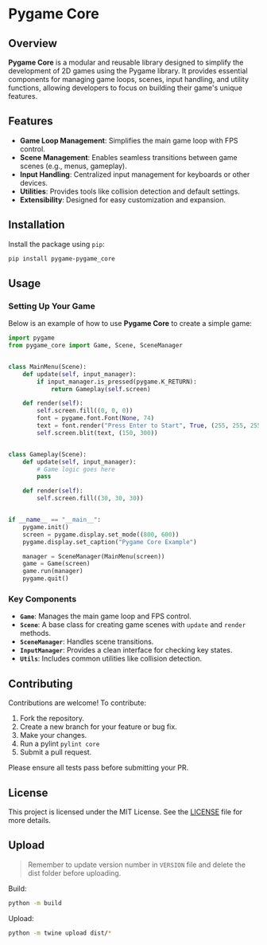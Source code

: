 # Pygame Core

## Overview

**Pygame Core** is a modular and reusable library designed to simplify the development of 2D games using the Pygame library. It provides essential components for managing game loops, scenes, input handling, and utility functions, allowing developers to focus on building their game's unique features.

## Features

- **Game Loop Management**: Simplifies the main game loop with FPS control.
- **Scene Management**: Enables seamless transitions between game scenes (e.g., menus, gameplay).
- **Input Handling**: Centralized input management for keyboards or other devices.
- **Utilities**: Provides tools like collision detection and default settings.
- **Extensibility**: Designed for easy customization and expansion.

## Installation

Install the package using `pip`:

```bash
pip install pygame-pygame_core
```

## Usage

### Setting Up Your Game

Below is an example of how to use **Pygame Core** to create a simple game:

```python
import pygame
from pygame_core import Game, Scene, SceneManager


class MainMenu(Scene):
    def update(self, input_manager):
        if input_manager.is_pressed(pygame.K_RETURN):
            return Gameplay(self.screen)

    def render(self):
        self.screen.fill((0, 0, 0))
        font = pygame.font.Font(None, 74)
        text = font.render("Press Enter to Start", True, (255, 255, 255))
        self.screen.blit(text, (150, 300))


class Gameplay(Scene):
    def update(self, input_manager):
        # Game logic goes here
        pass

    def render(self):
        self.screen.fill((30, 30, 30))


if __name__ == "__main__":
    pygame.init()
    screen = pygame.display.set_mode((800, 600))
    pygame.display.set_caption("Pygame Core Example")

    manager = SceneManager(MainMenu(screen))
    game = Game(screen)
    game.run(manager)
    pygame.quit()
```

### Key Components

- **`Game`**: Manages the main game loop and FPS control.
- **`Scene`**: A base class for creating game scenes with `update` and `render` methods.
- **`SceneManager`**: Handles scene transitions.
- **`InputManager`**: Provides a clean interface for checking key states.
- **`Utils`**: Includes common utilities like collision detection.

## Contributing

Contributions are welcome! To contribute:

1. Fork the repository.
2. Create a new branch for your feature or bug fix.
3. Make your changes.
4. Run a pylint `pylint core`
5. Submit a pull request.

Please ensure all tests pass before submitting your PR.

## License

This project is licensed under the MIT License. See the [LICENSE](LICENSE) file for more details.

## Upload

> Remember to update version number in `VERSION` file and delete the dist folder before uploading.

Build:

```bash
python -m build
```

Upload:

```bash
python -m twine upload dist/*
```
